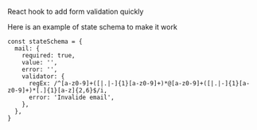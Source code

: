 React hook to add form validation quickly

Here is an example of state schema to make it work

```
const stateSchema = {
  mail: {
    required: true,
    value: '',
    error: '',
    validator: {
      regEx: /^[a-z0-9]+([|.|-]{1}[a-z0-9]+)*@[a-z0-9]+([|.|-]{1}[a-z0-9]+)*[.]{1}[a-z]{2,6}$/i,
      error: 'Invalide email',
    },
  },
}
```
